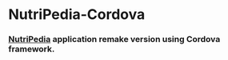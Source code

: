 # NutriPedia-Cordova

### [NutriPedia](https://github.com/z1nc0r3/NutriPedia) application remake version using **Cordova framework**.
